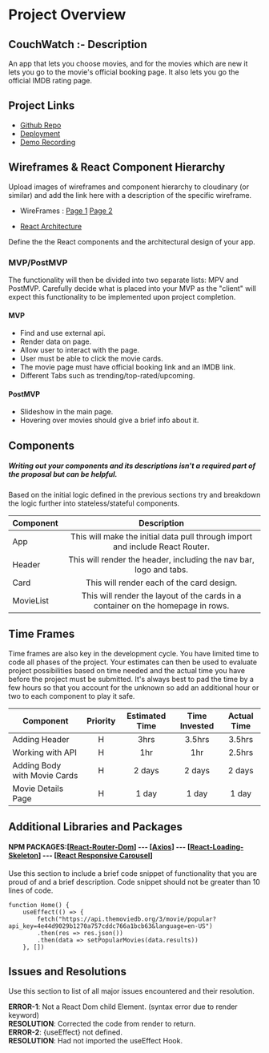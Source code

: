 # Project Overview


## CouchWatch :- Description

An app that lets you choose movies, and for the movies which are new it lets you go to the movie's official booking page. It also lets you go the official IMDB rating page. 

## Project Links

- [Github Repo](https://github.com/jayanth920/project-2)
- [Deployment](https://project-2-2b1ls4dk9-jayanth920.vercel.app/)
- [Demo Recording]()

## Wireframes & React Component Hierarchy

Upload images of wireframes and component hierarchy to cloudinary (or similar) and add the link here with a description of the specific wireframe.

- WireFrames : [Page 1](https://user-images.githubusercontent.com/113549918/202493151-c8e40e12-67cf-4a23-97fb-9bf2d42680aa.jpg)
	       [Page 2](https://user-images.githubusercontent.com/113549918/202493451-ed4ce579-e58c-469b-bcb4-df5825fb1ca0.jpg)
 
- [React Architecture](https://user-images.githubusercontent.com/113549918/202492865-9a4846c8-b58d-4a06-86ad-ee6930119612.jpg)


Define the the React components and the architectural design of your app.

### MVP/PostMVP

The functionality will then be divided into two separate lists: MPV and PostMVP.  Carefully decide what is placed into your MVP as the "client" will expect this functionality to be implemented upon project completion.  

#### MVP
- Find and use external api.
- Render data on page.
- Allow user to interact with the page.
- User must be able to click the movie cards.
- The movie page must have official booking link and an IMDB link.
- Different Tabs such as trending/top-rated/upcoming.

#### PostMVP
- Slideshow in the main page.
- Hovering over movies should give a brief info about it.

## Components
##### Writing out your components and its descriptions isn't a required part of the proposal but can be helpful.

Based on the initial logic defined in the previous sections try and breakdown the logic further into stateless/stateful components. 

| Component | Description | 
| --- | :---: |  
| App | This will make the initial data pull through import and include React Router.| 
| Header | This will render the header, including the nav bar, logo and tabs. | 
| Card | This will render each of the card design. | 
| MovieList | This will render the layout of the cards in a container on the homepage in rows. | 

## Time Frames

Time frames are also key in the development cycle.  You have limited time to code all phases of the project.  Your estimates can then be used to evaluate project possibilities based on time needed and the actual time you have before the project must be submitted. It's always best to pad the time by a few hours so that you account for the unknown so add an additional hour or two to each component to play it safe. 

| Component | Priority | Estimated Time | Time Invested | Actual Time |
| --- | :---: |  :---: | :---: | :---: |
| Adding Header | H | 3hrs| 3.5hrs | 3.5hrs |
| Working with API | H | 1hr| 1hr | 2.5hrs |
| Adding Body with Movie Cards | H | 2 days| 2 days | 2 days |
| Movie Details Page | H | 1 day| 1 day | 1 day |

## Additional Libraries and Packages
 #### NPM PACKAGES:[[React-Router-Dom](https://www.npmjs.com/package/react-router-dom)] --- [[Axios](https://www.npmjs.com/package/react-axios)] --- [[React-Loading-Skeleton](https://www.npmjs.com/package/react-loading-skeleton)] --- [[React Responsive Carousel](https://www.npmjs.com/package/react-responsive-carousel)]


Use this section to include a brief code snippet of functionality that you are proud of and a brief description.  Code snippet should not be greater than 10 lines of code. 

```
function Home() {
    useEffect(() => {
        fetch("https://api.themoviedb.org/3/movie/popular?api_key=4e44d9029b1270a757cddc766a1bcb63&language=en-US")
        .then(res => res.json())
        .then(data => setPopularMovies(data.results))
    }, [])
```

## Issues and Resolutions
 Use this section to list of all major issues encountered and their resolution.

**ERROR-1**: Not a React Dom child Element. (syntax error due to render keyword)                          
**RESOLUTION**: Corrected the code from render to return.
<br>
**ERROR-2**: {useEffect} not defined.                          
**RESOLUTION**: Had not imported the useEffect Hook.

